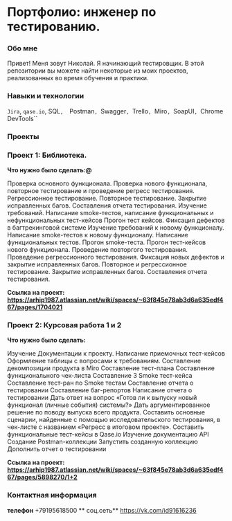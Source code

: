 # Портфолио: инженер по тестированию.

### Обо мне
Привет! Меня зовут Николай. Я начинающий тестировщик.
В этой репозитории вы можете найти некоторые из моих проектов, реализованных во время обучения и практики.

### Навыки и технологии
``Jira``, ``qase.io``, SQL``,  ``Postman``, ``Swagger``, ``Trello``, ``Miro``,
``SoapUI``, ``Chrome DevTools``

### Проекты

### Проект 1: Библиотека.

**Что нужно было сделать:@**

Проверка основного функционала.
Проверка нового функционала, повторное тестирование и проведение регресс тестирования.
Регрессионное тестирование. Повторное тестирование. Закрытие исправленных багов. Составления отчета тестирования.
Изучение требований. Написание smoke-тестов, написание функциональных и нефункциональных тест-кейсов
Прогон тест кейсов. Фиксация дефектов в багтрекинговой системе
Изучение требований к новому функционалу. Написание smoke-тестов к новому функционалу. Написание функциональных тестов.
Прогон smoke-теста. Прогон тест-кейсов нового функционала. Проведение повторгого тестирования. Проведение регрессионного тестирования. Фиксация новых дефектов и закрытие исправленных багов.
Повторное и регрессионное тестирование. Закрытие исправленных багов. Составления отчета тестирования.

**Ссылка на проект: <https://arhip1987.atlassian.net/wiki/spaces/~63f845e78ab3d6a635edf467/pages/1704021>**

### Проект 2: Курсовая работа 1 и 2 

**Что нужно было сделать:**

Изучение Документации к проекту.
Написание приемочных тест-кейсов
Оформление таблицы с вопросами к требованиям.
Составление декомпозиции продукта в Miro
Составление тест-плана
Составление функционального чек-листа
Составление 3 Smoke тест-кейса
Составление тест-ран по Smoke тестам
Составление отчета о тестировании 
Составление баг-репортов
Написание отчета о тестировании
Дать ответ на вопрос «Готов ли к выпуску новый функционал (личные события) системы?»
Дать аргументированное решение по поводу выпуска всего продукта.
Составить основные сценарии, найденные с помощью исследовательского тестирования, в чек-листе с названием «Регресс в итоговом проекте».
Составить функциональные тест-кейсы в Qase.io
Изучение документацию API
Создание Postman-коллекции
Запустить созданную коллекцию
Дополнить отчет о тестировании

**Ссылка на проект: <https://arhip1987.atlassian.net/wiki/spaces/~63f845e78ab3d6a635edf467/pages/5898270/1+2>**

### Контактная информация

**телефон** +79195618500
** соц.сеть** <https://vk.com/id91616236>
